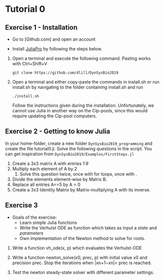 # Tutorial 0

## Exercise 1 - Installation

* Go to [Github.com] and open an account

* Install [JuliaPro](https://juliacomputing.com/products/juliapro.html) by following the steps below.
1. Open a terminal and execute the following command. Pasting works with Ctrl+Shift+V

    ```
    git clone https://github.com/dlill/DynSysBio2019
    ```

1. Open a terminal and either copy-paste the commands in install.sh or
run install.sh by navigating to the folder containing install.sh and run

    ```
    ./install.sh
    ```

    Follow the instructions given during the installation.
    Unfortunately, we cannot use Julia in another way on the Cip-pools, since this would require updating the Cip-pool computers.


## Exercise 2 - Getting to know Julia

In your home-folder, create a new folder `DynSysBio2019_programming` and create the file tutorial0.jl.
Solve the following questions in the script.
You can get inspiration from `DynSysBio2019/Examples/FirstSteps.jl`


1. Create a 3x3 matrix A with entries 1:9
1. Multiply each element of A by 2
    1. Solve this question twice, once with for loops, once with .
1. Divide the elements element-wise by Matrix B.
1. Replace all entries A==5 by A = 0
1. Create a 3x3 Identity Matrix by Matrix-multiplying A with its inverse.


## Exercise 3

* Goals of the exercise:
    * Learn simple Julia functions
    * Write the Verhulst ODE as function which takes as input a *state* and *parameters*
    * Own implementation of the Newton method to solve for roots.

1. Write a function vh_ode(x, p) which evaluates the Verhulst-ODE


1. Write a function newton_solve(x0, prec, p) with initial value x0 and precision prec. Stop the iterations when |xn+1−xn|< prec is reached.
1. Test the newton steady-state solver with different parameter settings.
